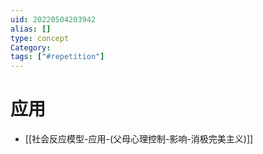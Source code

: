 ```yaml
---
uid: 20220504203942
alias: []
type: concept
Category: 
tags: ["#repetition"]
---
```


# 应用

- [[社会反应模型-应用-(父母心理控制-影响-消极完美主义)]]
